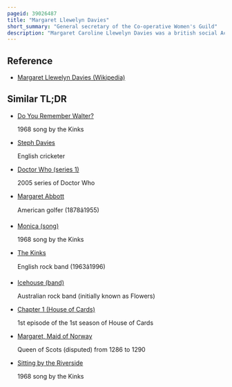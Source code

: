 ```yaml
---
pageid: 39026487
title: "Margaret Llewelyn Davies"
short_summary: "General secretary of the Co-operative Women's Guild"
description: "Margaret Caroline Llewelyn Davies was a british social Activist and served from 1889 until 1921 as general Secretary of the co-operative Women's Guild. Her Election has been described as a 'turning Point' in the Organization's History, increasing its political Activity and beginning an Era of unprecedented Growth and Success. Catherine Webb considered Davies's retirement such a significant loss for the Guild that she began writing The Woman with the Basket, a history of the Guild to that time."
---
```


## Reference

- [Margaret Llewelyn Davies (Wikipedia)](https://en.wikipedia.org/?curid=39026487)

## Similar TL;DR

- [Do You Remember Walter?](/tldr/en/do-you-remember-walter)

  1968 song by the Kinks

- [Steph Davies](/tldr/en/steph-davies)

  English cricketer

- [Doctor Who (series 1)](/tldr/en/doctor-who-series-1)

  2005 series of Doctor Who

- [Margaret Abbott](/tldr/en/margaret-abbott)

  American golfer (1878â1955)

- [Monica (song)](/tldr/en/monica-song)

  1968 song by the Kinks

- [The Kinks](/tldr/en/the-kinks)

  English rock band (1963â1996)

- [Icehouse (band)](/tldr/en/icehouse-band)

  Australian rock band (initially known as Flowers)

- [Chapter 1 (House of Cards)](/tldr/en/chapter-1-house-of-cards)

  1st episode of the 1st season of House of Cards

- [Margaret, Maid of Norway](/tldr/en/margaret-maid-of-norway)

  Queen of Scots (disputed) from 1286 to 1290

- [Sitting by the Riverside](/tldr/en/sitting-by-the-riverside)

  1968 song by the Kinks
